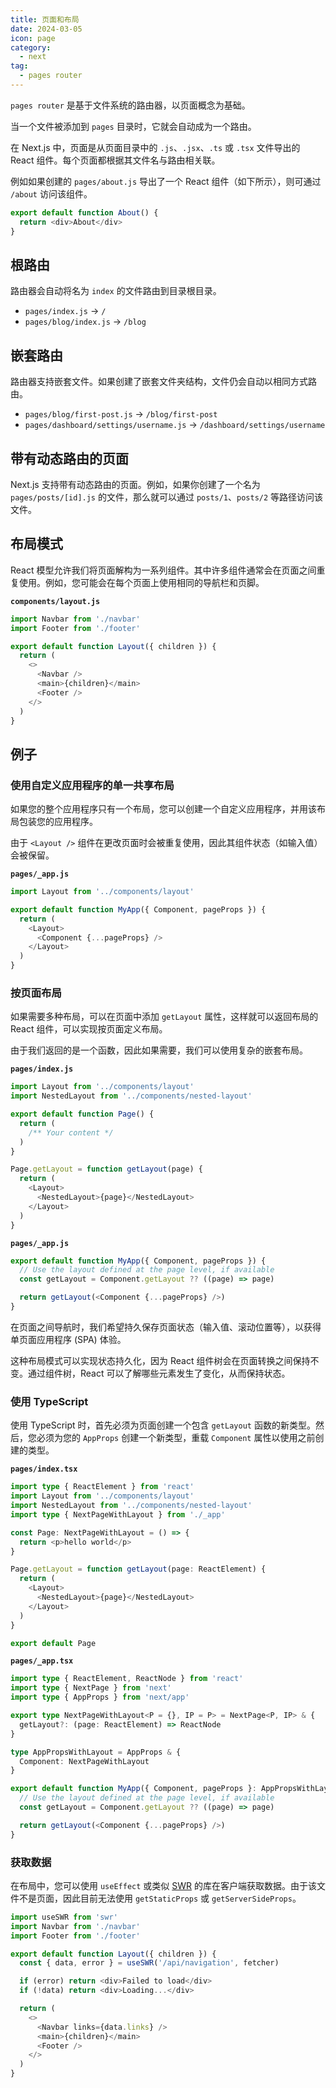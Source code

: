 ```yaml
---
title: 页面和布局
date: 2024-03-05
icon: page
category:
  - next
tag:
  - pages router
---
```


`pages router` 是基于文件系统的路由器，以页面概念为基础。

当一个文件被添加到 `pages` 目录时，它就会自动成为一个路由。

在 Next.js 中，页面是从页面目录中的 `.js`、`.jsx`、`.ts` 或 `.tsx` 文件导出的 React 组件。每个页面都根据其文件名与路由相关联。

例如如果创建的 `pages/about.js` 导出了一个 React 组件（如下所示），则可通过 `/about` 访问该组件。

```js
export default function About() {
  return <div>About</div>
}
```

## 根路由

路由器会自动将名为 `index` 的文件路由到目录根目录。

- `pages/index.js` → `/`
- `pages/blog/index.js` → `/blog`

## 嵌套路由

路由器支持嵌套文件。如果创建了嵌套文件夹结构，文件仍会自动以相同方式路由。

- `pages/blog/first-post.js` → `/blog/first-post`
- `pages/dashboard/settings/username.js` → `/dashboard/settings/username`

## 带有动态路由的页面

Next.js 支持带有动态路由的页面。例如，如果你创建了一个名为 `pages/posts/[id].js` 的文件，那么就可以通过 `posts/1`、`posts/2` 等路径访问该文件。

## 布局模式

React 模型允许我们将页面解构为一系列组件。其中许多组件通常会在页面之间重复使用。例如，您可能会在每个页面上使用相同的导航栏和页脚。

**`components/layout.js`**

```js
import Navbar from './navbar'
import Footer from './footer'

export default function Layout({ children }) {
  return (
    <>
      <Navbar />
      <main>{children}</main>
      <Footer />
    </>
  )
}
```

## 例子

### 使用自定义应用程序的单一共享布局

如果您的整个应用程序只有一个布局，您可以创建一个自定义应用程序，并用该布局包装您的应用程序。

由于 `<Layout />` 组件在更改页面时会被重复使用，因此其组件状态（如输入值）会被保留。

**`pages/_app.js`**

```js
import Layout from '../components/layout'

export default function MyApp({ Component, pageProps }) {
  return (
    <Layout>
      <Component {...pageProps} />
    </Layout>
  )
}
```

### 按页面布局

如果需要多种布局，可以在页面中添加 `getLayout` 属性，这样就可以返回布局的 React 组件，可以实现按页面定义布局。

由于我们返回的是一个函数，因此如果需要，我们可以使用复杂的嵌套布局。

**`pages/index.js`**

```js
import Layout from '../components/layout'
import NestedLayout from '../components/nested-layout'

export default function Page() {
  return (
    /** Your content */
  )
}

Page.getLayout = function getLayout(page) {
  return (
    <Layout>
      <NestedLayout>{page}</NestedLayout>
    </Layout>
  )
}
```

**`pages/_app.js`**

```js
export default function MyApp({ Component, pageProps }) {
  // Use the layout defined at the page level, if available
  const getLayout = Component.getLayout ?? ((page) => page)

  return getLayout(<Component {...pageProps} />)
}
```

在页面之间导航时，我们希望持久保存页面状态（输入值、滚动位置等），以获得单页面应用程序 (SPA) 体验。

这种布局模式可以实现状态持久化，因为 React 组件树会在页面转换之间保持不变。通过组件树，React 可以了解哪些元素发生了变化，从而保持状态。

### 使用 TypeScript

使用 TypeScript 时，首先必须为页面创建一个包含 `getLayout` 函数的新类型。然后，您必须为您的 `AppProps` 创建一个新类型，重载 `Component` 属性以使用之前创建的类型。

**`pages/index.tsx`**

```ts
import type { ReactElement } from 'react'
import Layout from '../components/layout'
import NestedLayout from '../components/nested-layout'
import type { NextPageWithLayout } from './_app'

const Page: NextPageWithLayout = () => {
  return <p>hello world</p>
}

Page.getLayout = function getLayout(page: ReactElement) {
  return (
    <Layout>
      <NestedLayout>{page}</NestedLayout>
    </Layout>
  )
}

export default Page
```

**`pages/_app.tsx`**

```ts
import type { ReactElement, ReactNode } from 'react'
import type { NextPage } from 'next'
import type { AppProps } from 'next/app'

export type NextPageWithLayout<P = {}, IP = P> = NextPage<P, IP> & {
  getLayout?: (page: ReactElement) => ReactNode
}

type AppPropsWithLayout = AppProps & {
  Component: NextPageWithLayout
}

export default function MyApp({ Component, pageProps }: AppPropsWithLayout) {
  // Use the layout defined at the page level, if available
  const getLayout = Component.getLayout ?? ((page) => page)

  return getLayout(<Component {...pageProps} />)
}
```

### 获取数据

在布局中，您可以使用 `useEffect` 或类似 [SWR](https://swr.vercel.app/zh-CN) 的库在客户端获取数据。由于该文件不是页面，因此目前无法使用 `getStaticProps` 或 `getServerSideProps`。

```js
import useSWR from 'swr'
import Navbar from './navbar'
import Footer from './footer'

export default function Layout({ children }) {
  const { data, error } = useSWR('/api/navigation', fetcher)

  if (error) return <div>Failed to load</div>
  if (!data) return <div>Loading...</div>

  return (
    <>
      <Navbar links={data.links} />
      <main>{children}</main>
      <Footer />
    </>
  )
}
```
